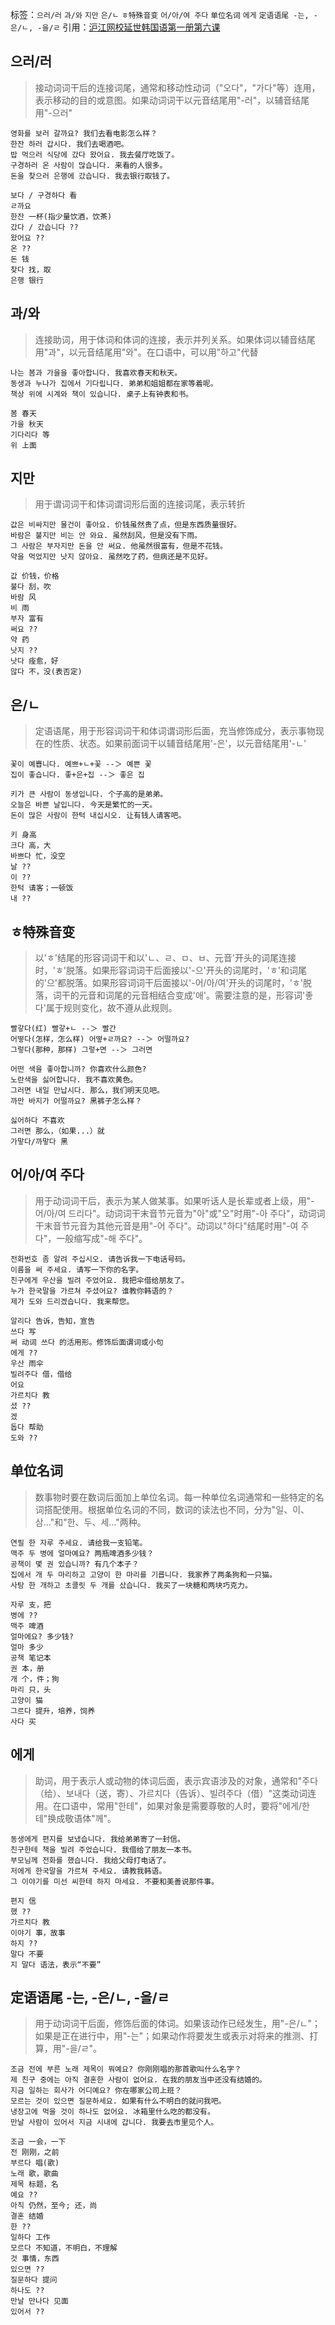 标签：`으러/러` `과/와` `지만` `은/ㄴ` `ㅎ特殊音变` `어/아/여 주다` `单位名词` `에게` `定语语尾 -는, -은/ㄴ, -을/ㄹ`
引用：[沪江网校延世韩国语第一册第六课](https://kr.hujiang.com/new/p747786/)

## 으러/러
> 接动词词干后的连接词尾，通常和移动性动词（"오다"，"가다"等）连用，表示移动的目的或意图。如果动词词干以元音结尾用"-러"，以辅音结尾用"-으러"
```
영화를 보러 갈까요? 我们去看电影怎么样？
한잔 하러 갑시다. 我们去喝酒吧。
밥 먹으러 식당에 갔다 왔어요. 我去餐厅吃饭了。
구경하러 온 사람이 많습니다. 来看的人很多。
돈을 찾으러 은행에 갔습니다. 我去银行取钱了。
```

```
보다 / 구경하다 看
ㄹ까요
한잔 一杯(指少量饮酒，饮茶)
갔다 / 갔습니다 ??
왔어요 ??
온 ??
돈 钱
찾다 找，取
은행 银行
```

## 과/와
> 连接助词，用于体词和体词的连接，表示并列关系。如果体词以辅音结尾用"과"，以元音结尾用"와"。在口语中，可以用"하고"代替
```
나는 봄과 가을을 좋아합니다. 我喜欢春天和秋天。
동생과 누나가 집에서 기다립니다. 弟弟和姐姐都在家等着呢。
책상 위에 시계와 책이 있습니다. 桌子上有钟表和书。
```

```
봄 春天
가을 秋天
기다리다 等
위 上面
```

## 지만
> 用于谓词词干和体词谓词形后面的连接词尾，表示转折
```
값은 비싸지만 물건이 좋아요. 价钱虽然贵了点，但是东西质量很好。
바람은 불지만 비는 안 와요. 虽然刮风，但是没有下雨。
그 사람은 부자지만 돈을 안 써요. 他虽然很富有，但是不花钱。
약을 먹었지만 낫지 않아요. 虽然吃了药，但病还是不见好。
```

```
값 价钱，价格
불다 刮，吹
바람 风
비 雨
부자 富有
써요 ??
약 药
낫지 ??
낫다 痊愈，好
않다 不，没(表否定)
```

## 은/ㄴ
> 定语语尾，用于形容词词干和体词谓词形后面，充当修饰成分，表示事物现在的性质、状态。如果前面词干以辅音结尾用'-은'，以元音结尾用'-ㄴ'
```
꽃이 예쁩니다. 예쁘+ㄴ+꽃 --＞ 예쁜 꽃
집이 좋습니다. 좋+은+집 --＞ 좋은 집
```
```
키가 큰 사람이 동생입니다. 个子高的是弟弟。
오늘은 바쁜 날입니다. 今天是繁忙的一天。
돈이 많은 사람이 한턱 내십시오. 让有钱人请客吧。
```
```
키 身高
크다 高，大
바쁘다 忙，没空
날 ??
이 ??
한턱 请客；一顿饭
내 ??
```

## ㅎ特殊音变
> 以'ㅎ'结尾的形容词词干和以'ㄴ、ㄹ、ㅁ、ㅂ、元音'开头的词尾连接时，'ㅎ'脱落。如果形容词词干后面接以'-으'开头的词尾时，'ㅎ'和词尾的'으'都脱落。如果形容词词干后面接以'-어/아/여'开头的词尾时，'ㅎ'脱落，词干的元音和词尾的元音相结合变成'애'。需要注意的是，形容词'좋다'属于规则变化，故不遵从此规则。
```
빨갛다(红) 빨갛+ㄴ --＞ 빨간
어떻다(怎样，怎么样) 어떻+ㄹ까요? --＞ 어떨까요?
그렇다(那种，那样) 그렇+면 --＞ 그러면
```
```
어떤 색을 좋아합니까? 你喜欢什么颜色?
노란색을 싫어합니다. 我不喜欢黄色。
그러면 내일 만납시다. 那么，我们明天见吧。
까만 바지가 어떨까요? 黑裤子怎么样？
```
```
싫어하다 不喜欢
그러면 那么，（如果...）就
가맣다/까맣다 黑
```

## 어/아/여 주다
> 用于动词词干后，表示为某人做某事。如果听话人是长辈或者上级，用"-어/아/여 드리다"。动词词干末音节元音为"아"或"오"时用"-아 주다"，动词词干末音节元音为其他元音是用"-어 주다"。动词以"하다"结尾时用"-여 주다"，一般缩写成"-해 주다"。
```
전화번호 좀 알려 주십시오. 请告诉我一下电话号码。
이름을 써 주세요. 请写一下你的名字。
친구에게 우산을 빌려 주었어요. 我把伞借给朋友了。
누가 한국말을 가르쳐 주셨어요? 谁教你韩语的？
제가 도와 드리겠습니다. 我来帮您。
```

```
알리다 告诉，告知，宣告
쓰다 写
써 动词 쓰다 的活用形。修饰后面谓词或小句
에게 ??
우산 雨伞
빌려주다 借，借给
어요
가르치다 教
셨 ??
겠
돕다 帮助
도와 ??
```

## 单位名词
> 数事物时要在数词后面加上单位名词。每一种单位名词通常和一些特定的名词搭配使用。根据单位名词的不同，数词的读法也不同，分为"일、이、삼…"和"한、두、세…"两种。
```
연필 한 자루 주세요. 请给我一支铅笔。
맥주 두 병에 얼마예요? 两瓶啤酒多少钱？
공책이 몇 권 있습니까? 有几个本子？
집에서 개 두 마리하고 고양이 한 마리를 기릅니다. 我家养了两条狗和一只猫。
사탕 한 개하고 초콜릿 두 개를 샀습니다. 我买了一块糖和两块巧克力。
```
```
자루 支，把
병에 ??
맥주 啤酒
얼마에요? 多少钱?
얼마 多少
공책 笔记本
권 本，册
개 个，件；狗
마리 只，头
고양이 猫
그르다 提升，培养，饲养
사다 买
```

## 에게
> 助词，用于表示人或动物的体词后面，表示宾语涉及的对象，通常和"주다（给）、보내다（送，寄）、가르치다（告诉）、빌려주다（借）"这类动词连用。在口语中，常用"한테"，如果对象是需要尊敬的人时，要将"에게/한테"换成敬语体"께"。
```
동생에게 편지를 보냈습니다. 我给弟弟寄了一封信。
친구한테 책을 빌려 주었습니다. 我借给了朋友一本书。
부모님께 전화를 했습니다. 我给父母打电话了。
저에게 한국말을 가르쳐 주세요. 请教我韩语。
그 이야기를 미선 씨한테 하지 마세요. 不要和美善说那件事。
```
```
편지 信
했 ??
가르치다 教
이야기 事，故事
하지 ??
말다 不要
지 말다 语法，表示“不要”
```

## 定语语尾 -는, -은/ㄴ, -을/ㄹ
> 用于动词词干后面，修饰后面的体词。如果该动作已经发生，用"-은/ㄴ"；如果是正在进行中，用"-는"；如果动作将要发生或表示对将来的推测、打算，用"-을/ㄹ"。
```
조금 전에 부른 노래 제목이 뭐예요? 你刚刚唱的那首歌叫什么名字？
제 친구 중에는 아직 결혼한 사람이 없어요. 在我的朋友当中还没有结婚的。
지금 일하는 회사가 어디예요? 你在哪家公司上班？
모르는 것이 있으면 질문하세요. 如果有什么不明白的就问我吧。
냉장고에 먹을 것이 하나도 없어요. 冰箱里什么吃的都没有。
만날 사람이 있어서 지금 시내에 갑니다. 我要去市里见个人。
```
```
조금 一会，一下
전 刚刚，之前
부르다 唱(歌)
노래 歌，歌曲
제목 标题，名
예요 ??
아직 仍然，至今; 还，尚
결혼 结婚
한 ??
일하다 工作
모르다 不知道，不明白，不理解
것 事情，东西
있으면 ??
질문하다 提问
하나도 ??
만날 만나다 见面
있어서 ??
```
